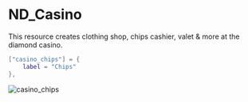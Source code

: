 # ND_Casino
This resource creates clothing shop, chips cashier, valet & more at the diamond casino.

```lua
["casino_chips"] = {
    label = "Chips"
},
```
![casino_chips](https://github.com/ND-Framework/ND_Casino/assets/86536434/1582aa84-6d96-4ecc-901d-de74273d63d3)
